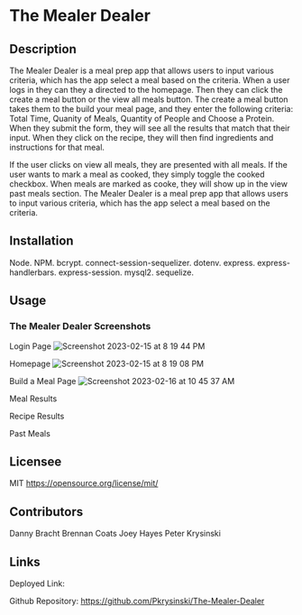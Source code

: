 # The Mealer Dealer

## Description

The Mealer Dealer is a meal prep app that allows users to input various criteria, which has the app select a meal based on the criteria. When a user logs in they can they a directed to the homepage. Then they can click the create a meal button or the view all meals button. The create a meal button takes them to the build your meal page, and they enter the following criteria: Total Time, Quanity of Meals, Quantity of People and Choose a Protein. When they submit the form, they will see all the results that match that their input. When they click on the recipe, they will then find ingredients and instructions for that meal.

If the user clicks on view all meals, they are presented with all meals. If the user wants to mark a meal as cooked, they simply toggle the cooked checkbox. When meals are marked as cooke, they will show up in the view past meals section.
The Mealer Dealer is a meal prep app that allows users to input various criteria, which has
the app select a meal based on the criteria. 

## Installation

Node. NPM. bcrypt. connect-session-sequelizer. dotenv. express. express-handlerbars. express-session. mysql2. sequelize. 

## Usage

### The Mealer Dealer Screenshots

Login Page
![Screenshot 2023-02-15 at 8 19 44 PM](https://user-images.githubusercontent.com/17559972/219445378-ca47ac05-1b4f-4c5a-bc40-41bab2fd3752.png)

Homepage
![Screenshot 2023-02-15 at 8 19 08 PM](https://user-images.githubusercontent.com/17559972/219445477-d61d04b8-a18f-4e1a-be29-b88e71cf75aa.png)

Build a Meal Page
![Screenshot 2023-02-16 at 10 45 37 AM](https://user-images.githubusercontent.com/17559972/219446210-76fb673a-e2c8-4db2-a518-3ace211da095.png)

Meal Results

Recipe Results

Past Meals

## Licensee
MIT
https://opensource.org/license/mit/

## Contributors

Danny Bracht
Brennan Coats
Joey Hayes
Peter Krysinski

## Links

Deployed Link: 

Github Repository: https://github.com/Pkrysinski/The-Mealer-Dealer
